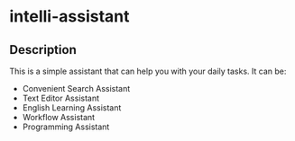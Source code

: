 # intelli-assistant

## Description
This is a simple assistant that can help you with your daily tasks. It can be:
- Convenient Search Assistant
- Text Editor Assistant
- English Learning Assistant
- Workflow Assistant
- Programming Assistant

